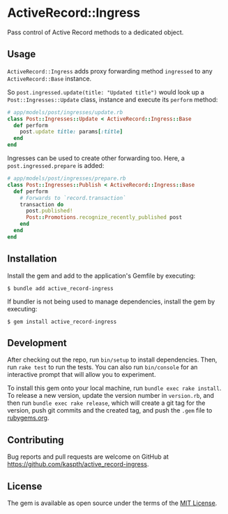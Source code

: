 # ActiveRecord::Ingress

Pass control of Active Record methods to a dedicated object.

## Usage

`ActiveRecord::Ingress` adds proxy forwarding method `ingressed` to any `ActiveRecord::Base` instance.

So `post.ingressed.update(title: "Updated title")` would look up a `Post::Ingresses::Update` class, instance and execute its `perform` method:

```ruby
# app/models/post/ingresses/update.rb
class Post::Ingresses::Update < ActiveRecord::Ingress::Base
  def perform
    post.update title: params[:title]
  end
end
```

Ingresses can be used to create other forwarding too. Here, a `post.ingressed.prepare` is added:

```ruby
# app/models/post/ingresses/prepare.rb
class Post::Ingresses::Publish < ActiveRecord::Ingress::Base
  def perform
    # Forwards to `record.transaction`
    transaction do
      post.published!
      Post::Promotions.recognize_recently_published post
    end
  end
end
```

## Installation

Install the gem and add to the application's Gemfile by executing:

    $ bundle add active_record-ingress

If bundler is not being used to manage dependencies, install the gem by executing:

    $ gem install active_record-ingress

## Development

After checking out the repo, run `bin/setup` to install dependencies. Then, run `rake test` to run the tests. You can also run `bin/console` for an interactive prompt that will allow you to experiment.

To install this gem onto your local machine, run `bundle exec rake install`. To release a new version, update the version number in `version.rb`, and then run `bundle exec rake release`, which will create a git tag for the version, push git commits and the created tag, and push the `.gem` file to [rubygems.org](https://rubygems.org).

## Contributing

Bug reports and pull requests are welcome on GitHub at https://github.com/kaspth/active_record-ingress.

## License

The gem is available as open source under the terms of the [MIT License](https://opensource.org/licenses/MIT).
